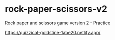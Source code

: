 # rock-paper-scissors-v2
Rock paper and scissors game version 2 - Practice

https://quizzical-goldstine-1abe20.netlify.app/
